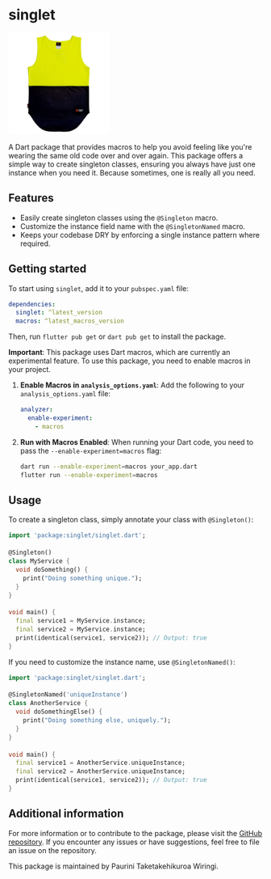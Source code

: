 # singlet

<img src="assets/images/singlet.webp" alt="singlet logo" width="200"/>

A Dart package that provides macros to help you avoid feeling like you're wearing the same old code over and over again. This package offers a simple way to create singleton classes, ensuring you always have just one instance when you need it. Because sometimes, one is really all you need.

## Features

- Easily create singleton classes using the `@Singleton` macro.
- Customize the instance field name with the `@SingletonNamed` macro.
- Keeps your codebase DRY by enforcing a single instance pattern where required.

## Getting started

To start using `singlet`, add it to your `pubspec.yaml` file:

```yaml
dependencies:
  singlet: ^latest_version
  macros: ^latest_macros_version
```

Then, run `flutter pub get` or `dart pub get` to install the package.

**Important**: This package uses Dart macros, which are currently an experimental feature. To use this package, you need to enable macros in your project.

1. **Enable Macros in `analysis_options.yaml`**:
   Add the following to your `analysis_options.yaml` file:

   ```yaml
   analyzer:
     enable-experiment:
       - macros
   ```

2. **Run with Macros Enabled**:
   When running your Dart code, you need to pass the `--enable-experiment=macros` flag:

   ```bash
   dart run --enable-experiment=macros your_app.dart
   flutter run --enable-experiment=macros
   ```

## Usage

To create a singleton class, simply annotate your class with `@Singleton()`:

```dart
import 'package:singlet/singlet.dart';

@Singleton()
class MyService {
  void doSomething() {
    print("Doing something unique.");
  }
}

void main() {
  final service1 = MyService.instance;
  final service2 = MyService.instance;
  print(identical(service1, service2)); // Output: true
}
```

If you need to customize the instance name, use `@SingletonNamed()`:

```dart
import 'package:singlet/singlet.dart';

@SingletonNamed('uniqueInstance')
class AnotherService {
  void doSomethingElse() {
    print("Doing something else, uniquely.");
  }
}

void main() {
  final service1 = AnotherService.uniqueInstance;
  final service2 = AnotherService.uniqueInstance;
  print(identical(service1, service2)); // Output: true
}
```

## Additional information

For more information or to contribute to the package, please visit the [GitHub repository](https://github.com/p4-k4/dart_package_singlet). If you encounter any issues or have suggestions, feel free to file an issue on the repository.

This package is maintained by Paurini Taketakehikuroa Wiringi.
